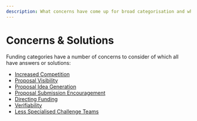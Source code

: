 ```yaml
---
description: What concerns have come up for broad categorisation and what solutions exist?
---
```


# Concerns & Solutions

Funding categories have a number of concerns to consider of which all have answers or solutions:

* [Increased Competition](increased-competition/)&#x20;
* [Proposal Visibility](proposal-visibility.md)
* [Proposal Idea Generation](proposal-idea-generation.md)
* [Proposal Submission Encouragement](proposal-submission-encouragement.md)
* [Directing Funding](directing-funding.md)
* [Verifiability](verifiability.md)
* [Less Specialised Challenge Teams](less-specialised-challenge-teams.md)
